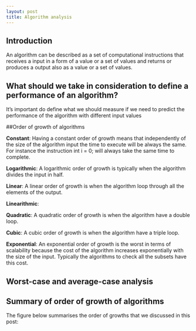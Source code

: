 ```yaml
---
layout: post
title: Algorithm analysis
---
```


## Introduction

An algorithm can be described as a set of computational instructions that receives a input in a form of a value or a set of values and returns or produces a output also as a value or a set of values.

 

 

## What should we take in consideration to define a performance of an algorithm?

It’s important do define what we should measure if we need to predict the performance of the algorithm with different input values

 

##Order of growth of algorithms

 

**Constant**: Having a constant order of growth means that independently of the size of the algorithm input the time to execute will be always the same. For instance the instruction int i = 0; will always take the same time to complete.

**Logarithmic**: A logarithmic order of growth is typically when the algorithm divides the input in half.

**Linear**: A linear order of growth is when the algorithm loop through all the elements of the output.

**Linearithmic**:

**Quadratic**: A quadratic order of growth is when the algorithm have a double loop.

**Cubic**: A cubic order of growth is when the algorithm have a triple loop.

**Exponential**: An exponential order of growth is the worst in terms of scalability because the cost of the algorithm increases exponentially with the size of the input. Typically the algorithms to check all the subsets have this cost. 
 

## Worst-case and average-case analysis

 

## Summary of order of growth of algorithms

The figure below summarises the order of growths that we discussed in this post:
